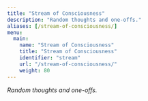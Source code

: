```yaml
---
title: "Stream of Consciousness"
description: "Random thoughts and one-offs."
aliases: [/stream-of-consciousness/]
menu:
  main:
    name: "Stream of Consciousness"
    title: "Stream of Consciousness"
    identifier: "stream"
    url: "/stream-of-consciousness/"
    weight: 80
---
```


*Random thoughts and one-offs.*